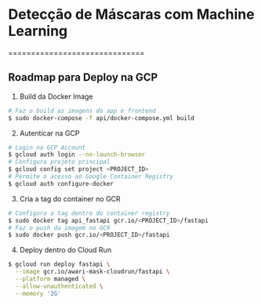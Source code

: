 # Detecção de Máscaras com Machine Learning
==============================

## Roadmap para Deploy na GCP

1. Build da Docker Image
```bash
# Faz o build as imagens do app e frontend
$ sudo docker-compose -f api/docker-compose.yml build
```

2. Autenticar na GCP
```bash
# Login na GCP Account
$ gcloud auth login --no-launch-browser
# Configura projeto principal
$ gcloud config set project <PROJECT_ID>
# Permite o acesso ao Google Container Registry
$ gcloud auth configure-docker
```

3. Cria a tag do container no GCR
```bash
# Configura a tag dentro do container registry
$ sudo docker tag api_fastapi gcr.io/<PROJECT_ID>/fastapi
# Faz o push da imagem no GCR
$ sudo docker push gcr.io/<PROJECT_ID>/fastapi
```

4. Deploy dentro do Cloud Run
```bash
$ gcloud run deploy fastapi \
  --image gcr.io/awari-mask-cloudrun/fastapi \
  --platform managed \
  --allow-unauthenticated \
  --memory '2G'
```
